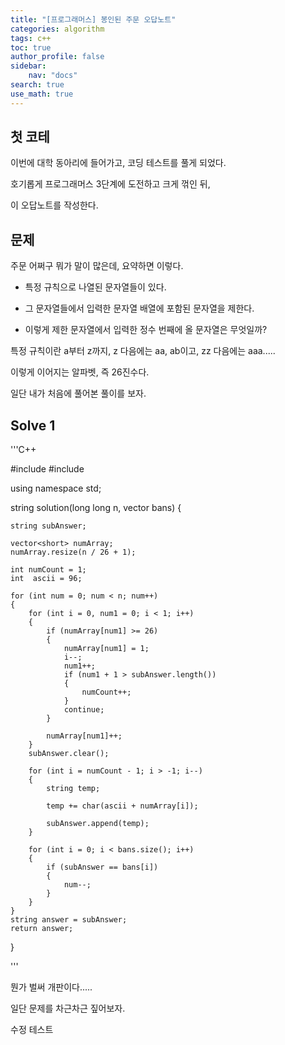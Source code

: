 ```yaml
---
title: "[프로그래머스] 봉인된 주문 오답노트"
categories: algorithm
tags: c++
toc: true
author_profile: false
sidebar:
    nav: "docs"
search: true
use_math: true
---
```


## 첫 코테

이번에 대학 동아리에 들어가고, 코딩 테스트를 풀게 되었다.

호기롭게 프로그래머스 3단계에 도전하고 크게 꺾인 뒤, 

이 오답노트를 작성한다.

## 문제

주문 어쩌구 뭐가 말이 많은데, 요약하면 이렇다.

- 특정 규칙으로 나열된 문자열들이 있다.

- 그 문자열들에서 입력한 문자열 배열에 포함된 문자열을 제한다.

- 이렇게 제한 문자열에서 입력한 정수 번째에 올 문자열은 무엇일까?

특정 규칙이란 a부터 z까지, z 다음에는 aa, ab이고, zz 다음에는 aaa.....

이렇게 이어지는 알파벳, 즉 26진수다.

일단 내가 처음에 풀어본 풀이를 보자.


## Solve 1

'''C++

#include <string>
#include <vector>

using namespace std;

string solution(long long n, vector<string> bans) 
{

    string subAnswer;

    vector<short> numArray;
    numArray.resize(n / 26 + 1);

    int numCount = 1;
    int  ascii = 96;

    for (int num = 0; num < n; num++)
    {
        for (int i = 0, num1 = 0; i < 1; i++)
        {
            if (numArray[num1] >= 26)
            {
                numArray[num1] = 1;
                i--;
                num1++;
                if (num1 + 1 > subAnswer.length())
                {
                    numCount++;
                }
                continue;
            }

            numArray[num1]++;
        }
        subAnswer.clear();

        for (int i = numCount - 1; i > -1; i--)
        {
            string temp;

            temp += char(ascii + numArray[i]);

            subAnswer.append(temp);
        }

        for (int i = 0; i < bans.size(); i++)
        {
            if (subAnswer == bans[i])
            {
                num--;
            }
        }
    }
    string answer = subAnswer;
    return answer;
}

'''

뭔가 벌써 개판이다.....

일단 문제를 차근차근 짚어보자.

수정 테스트